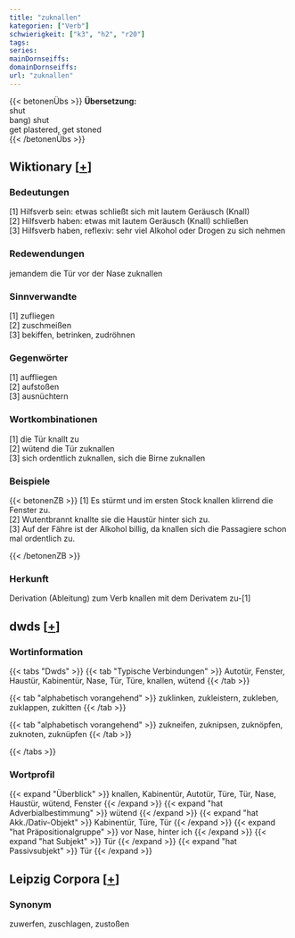 ```yaml
---
title: "zuknallen"
kategorien: ["Verb"]
schwierigkeit: ["k3", "h2", "r20"]
tags:
series:
mainDornseiffs:
domainDornseiffs:
url: "zuknallen"
---
```


{{< betonenÜbs >}}
**Übersetzung:**  
shut  
bang) shut  
get plastered, get stoned  
{{< /betonenÜbs >}}

## Wiktionary [[+](https://de.wiktionary.org/wiki/zuknallen)]

### Bedeutungen
[1] Hilfsverb sein: etwas schließt sich mit lautem Geräusch (Knall)  
[2] Hilfsverb haben: etwas mit lautem Geräusch (Knall) schließen  
[3] Hilfsverb haben, reflexiv: sehr viel Alkohol oder Drogen zu sich nehmen  

### Redewendungen
jemandem die Tür vor der Nase zuknallen  

### Sinnverwandte
[1] zufliegen  
[2] zuschmeißen  
[3] bekiffen, betrinken, zudröhnen  

### Gegenwörter
[1] auffliegen  
[2] aufstoßen  
[3] ausnüchtern  

### Wortkombinationen
[1] die Tür knallt zu  
[2] wütend die Tür zuknallen  
[3] sich ordentlich zuknallen, sich die Birne zuknallen  

### Beispiele
{{< betonenZB >}}
[1] Es stürmt und im ersten Stock knallen klirrend die Fenster zu.  
[2] Wutentbrannt knallte sie die Haustür hinter sich zu.  
[3] Auf der Fähre ist der Alkohol billig, da knallen sich die Passagiere schon mal ordentlich zu.  

{{< /betonenZB >}}
### Herkunft
Derivation (Ableitung) zum Verb knallen mit dem Derivatem zu-[1]  



## dwds [[+](https://www.dwds.de/wb/zuknallen)]

### Wortinformation
{{< tabs "Dwds" >}}
{{< tab "Typische Verbindungen" >}}
Autotür, Fenster, Haustür, Kabinentür, Nase, Tür, Türe, knallen, wütend
{{< /tab >}}

{{< tab "alphabetisch vorangehend" >}}
zuklinken, zukleistern, zukleben, zuklappen, zukitten
{{< /tab >}}

{{< tab "alphabetisch vorangehend" >}}
zukneifen, zuknipsen, zuknöpfen, zuknoten, zuknüpfen
{{< /tab >}}

{{< /tabs >}}

### Wortprofil
{{< expand "Überblick" >}} knallen, Kabinentür, Autotür, Türe, Tür, Nase, Haustür, wütend, Fenster {{< /expand >}}
{{< expand "hat Adverbialbestimmung" >}} wütend {{< /expand >}}
{{< expand "hat Akk./Dativ-Objekt" >}} Kabinentür, Türe, Tür {{< /expand >}}
{{< expand "hat Präpositionalgruppe" >}} vor Nase, hinter ich {{< /expand >}}
{{< expand "hat Subjekt" >}} Tür {{< /expand >}}
{{< expand "hat Passivsubjekt" >}} Tür {{< /expand >}}

## Leipzig Corpora [[+](https://corpora.uni-leipzig.de/en/res?word=zuknallen&corpusId=deu_newscrawl-public_2018)]


### Synonym
zuwerfen, zuschlagen, zustoßen

